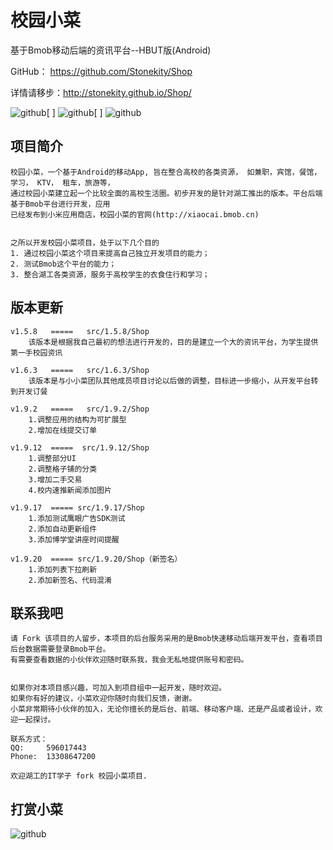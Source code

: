 校园小菜
========

基于Bmob移动后端的资讯平台--HBUT版(Android)

GitHub： https://github.com/Stonekity/Shop


详情请移步：http://stonekity.github.io/Shop/


![github](https://github.com/Stonekity/Shop/blob/master/screen/show_1.png)[    ]
![github](https://github.com/Stonekity/Shop/blob/master/screen/Show_2.png)[    ]
![github](https://github.com/Stonekity/Shop/blob/master/screen/show_3.png)



项目简介
-------
    
    
    校园小菜，一个基于Android的移动App, 旨在整合高校的各类资源， 如兼职，宾馆，餐馆， 学习， KTV， 租车，旅游等，
    通过校园小菜建立起一个比较全面的高校生活圈。初步开发的是针对湖工推出的版本。平台后端基于Bmob平台进行开发，应用
    已经发布到小米应用商店，校园小菜的官网(http://xiaocai.bmob.cn)
    
   
    之所以开发校园小菜项目，处于以下几个目的
    1. 通过校园小菜这个项目来提高自己独立开发项目的能力；
    2. 测试Bmob这个平台的能力；
    3. 整合湖工各类资源，服务于高校学生的衣食住行和学习；
    


版本更新
--------
    
    
    
    v1.5.8   =====   src/1.5.8/Shop
        该版本是根据我自己最初的想法进行开发的，目的是建立一个大的资讯平台，为学生提供第一手校园资讯
    
    v1.6.3   =====   src/1.6.3/Shop
        该版本是与小小菜团队其他成员项目讨论以后做的调整，目标进一步缩小，从开发平台转到开发订餐
        
    v1.9.2   =====   src/1.9.2/Shop
        1.调整应用的结构为可扩展型
        2.增加在线提交订单
        
    v1.9.12  =====  src/1.9.12/Shop
        1.调整部分UI
        2.调整格子铺的分类
        3.增加二手交易
        4.校内速推新闻添加图片
        
    v1.9.17  ===== src/1.9.17/Shop
        1.添加测试鹰眼广告SDK测试
        2.添加自动更新组件
        3.添加博学堂讲座时间提醒
        
    v1.9.20  ===== src/1.9.20/Shop（新签名）
        1.添加列表下拉刷新
        2.添加新签名、代码混淆




联系我吧
--------

    
    请 Fork 该项目的人留步，本项目的后台服务采用的是Bmob快速移动后端开发平台，查看项目后台数据需要登录Bmob平台。
    有需要查看数据的小伙伴欢迎随时联系我，我会无私地提供账号和密码。
    
    
    如果你对本项目感兴趣，可加入到项目组中一起开发，随时欢迎。
    如果你有好的建议，小菜欢迎你随时向我们反馈，谢谢。
    小菜非常期待小伙伴的加入，无论你擅长的是后台、前端、移动客户端、还是产品或者设计，欢迎一起探讨。
    
    联系方式：
    QQ:     596017443
    Phone:  13308647200
        
    欢迎湖工的IT学子 fork 校园小菜项目.
    
    
打赏小菜
--------

![github](https://github.com/Stonekity/Shop/blob/master/screen/pay.jpg)
    
         
        
